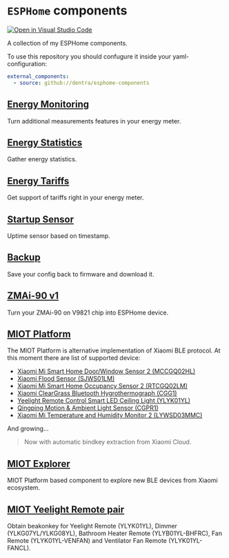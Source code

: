 # `ESPHome` components

[![Open in Visual Studio Code](https://open.vscode.dev/badges/open-in-vscode.svg)](https://open.vscode.dev/dentra/esphome-components)

A collection of my ESPHome components.

To use this repository you should confugure it inside your yaml-configuration:
```yaml
external_components:
  - source: github://dentra/esphome-components
```

## [Energy Monitoring](components/energy_monitoring/)
Turn additional measurements features in your energy meter.

## [Energy Statistics](components/energy_statistics/)
Gather energy statistics.

## [Energy Tariffs](components/energy_tariffs/)
Get support of tariffs right in your energy meter.

## [Startup Sensor](components/startup/)
Uptime sensor based on timestamp.

## [Backup](components/backup/)
Save your config back to firmware and download it.

## [ZMAi-90 v1](components/zmai90v1/)
Turn your ZMAi-90 on V9821 chip into ESPHome device.

## [MIOT Platform](components/miot/)
The MIOT Platform is alternative implementation of Xiaomi BLE protocol.
At this moment there are list of supported device:
 * [Xiaomi Mi Smart Home Door/Window Sensor 2 (MCCGQ02HL)](components/miot_mccgq02hl/)
 * [Xiaomi Flood Sensor (SJWS01LM)](components/miot_sjws01lm/)
 * [Xiaomi Mi Smart Home Occupancy Sensor 2 (RTCGQ02LM)](components/miot_rtcgq02lm/)
 * [Xiaomi ClearGrass Bluetooth Hygrothermograph (CGG1)](components/miot_cgg1/)
 * [Yeelight Remote Control Smart LED Ceiling Light (YLYK01YL)](components/miot_ylyk01yl/)
 * [Qingping Motion & Ambient Light Sensor (CGPR1)](components/miot_cgpr1/)
 * [Xiaomi Mi Temperature and Humidity Monitor 2 (LYWSD03MMC)](components/miot_lywsd03mmc/)

And growing...

> Now with automatic bindkey extraction from Xiaomi Cloud.

## [MIOT Explorer](components/miot_explorer/)
MIOT Platform based component to explore new BLE devices from Xiaomi ecosystem.

## [MIOT Yeelight Remote pair](components/miot_ylxx0xyl_pair/)
Obtain beakonkey for Yeelight Remote (YLYK01YL), Dimmer (YLKG07YL/YLKG08YL), Bathroom Heater Remote (YLYB01YL-BHFRC), Fan Remote (YLYK01YL-VENFAN) and Ventilator Fan Remote (YLYK01YL-FANCL).
